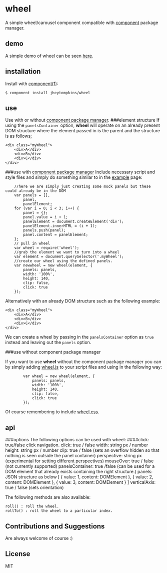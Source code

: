 # wheel

  A simple wheel/carousel component compatible with [component](https://github.com/component/component) package manager.

## demo

A simple demo of wheel can be seen [here](http://jsfiddle.net/BDJmq/4/).

## installation

  Install with [component(1)](https://github.com/component/component):

    $ component install jheytompkins/wheel


## use
Use with or without [component package manager](https://github.com/component/component).
###element structure
If using the `panelsContainer` option, __wheel__ will operate on an already present DOM structure where the element passed in is the parent and the structure is as follows;

	<div class="myWheel">
		<div>A</div>
		<div>B</div>
		<div>C</div>
	</div>

###use with [component package manager](https://github.com/component/component)
Include necessary script and style files and simply do something similar to in the [example](https://github.com/jheytompkins/wheel/blob/master/example.html) page:

		//here we are simply just creating some mock panels but these could already be in the DOM
		var panels = [],
			panel,
			panelElement;
		for (var i = 0; i < 3; i++) {
			panel = {};
			panel.value = i + 1;
			panelElement = document.createElement('div');
			panelElement.innerHTML = (i + 1);
			panels.push(panel);
			panel.content = panelElement;
		};
		// pull in wheel
		var wheel = require('wheel');
		//grab the element we want to turn into a wheel
		var element = document.querySelector('.myWheel');
		//create our wheel using the defined panels.
		var newwheel = new wheel(element, {
			panels: panels,
			width: '100%',
			height: 140,
			clip: false,
			click: true
		});

Alternatively with an already DOM structure such as the following example:

	<div class="myWheel">
		<div>A</div>
		<div>B</div>
		<div>C</div>
	</div>

We can create a wheel by passing in the `panelsContainer` option as `true` instead and leaving out the `panels` option.

###use without component package manager

 If you want to use __wheel__ without the component package manager you can by simply adding [wheel.js](https://github.com/jheytompkins/wheel/blob/master/wheel.js) to your script files and using in the following way:

	 		var wheel = new wheel(element, {
	 			panels: panels,
				width: '100%',
				height: 140,
				clip: false,
				click: true
	 		});

Of course remembering to include [wheel.css](https://github.com/jheytompkins/wheel/blob/master/wheel.css).

## api
###options
The following options can be used with wheel:
####click: true/false
click navigation.
		click: true / false
		width: string px / number
		height: string px / number
		clip: true / false (sets an overflow hidden so that nothing is seen outside the panel container)
		perspective: string px (experimental for setting different perspectives)
		mouseOver: true / false (not currently supported)
		panelsContainer: true /false (can be used for a DOM element that already exists containing the right structure.)
		panels: JSON structure as below 
			[
				{
					value: 1,
					content: DOMElement
				},
				{
					value: 2,
					content: DOMElement
				},
				{
					value: 3,
					content: DOMElement
				}
			]
		verticalAxis: true / false (sets orientation)

The following methods are also available:

	roll() : roll the wheel.
	rollTo() : roll the wheel to a particular index.

## Contributions and Suggestions

Are always welcome of course :)

## License

  MIT
